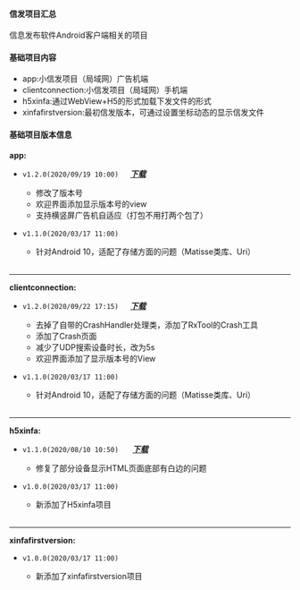 #### 信发项目汇总
信息发布软件Android客户端相关的项目

#### 基础项目内容
* app:小信发项目（局域网）广告机端
* clientconnection:小信发项目（局域网）手机端
* h5xinfa:通过WebView+H5的形式加载下发文件的形式
* xinfafirstversion:最初信发版本，可通过设置坐标动态的显示信发文件

#### 基础项目版本信息
 __app:__
 
* `v1.2.0(2020/09/19 10:00)`&ensp;&ensp;&ensp;___[下载](https://pan.baidu.com/s/1eLPhcuJFdYsvq1_8YN8-6g)___ 
     + 修改了版本号
     + 欢迎界面添加显示版本号的view
     + 支持横竖屏广告机自适应（打包不用打两个包了）  
     
* `v1.1.0(2020/03/17 11:00)`
    + 针对Android 10，适配了存储方面的问题（Matisse类库、Uri）      
    <br>
__________________

__clientconnection:__

* `v1.2.0(2020/09/22 17:15)`&ensp;&ensp;&ensp;___[下载](https://pan.baidu.com/s/1S1xV4YOLcjvMxq02NYgN3g)___ 
    + 去掉了自带的CrashHandler处理类，添加了RxTool的Crash工具
    + 添加了Crash页面
    + 减少了UDP搜索设备时长，改为5s
    + 欢迎界面添加了显示版本号的View
    
* `v1.1.0(2020/03/17 11:00)`
    + 针对Android 10，适配了存储方面的问题（Matisse类库、Uri）      
    <br>
    
__________________

__h5xinfa:__    

* `v1.1.0(2020/08/10 10:50)` &ensp;&ensp;&ensp;___[下载](https://pan.baidu.com/s/1Kln-BTMPum87-7oNsxKxPA)___ 
    + 修复了部分设备显示HTML页面底部有白边的问题
    
* `v1.0.0(2020/03/17 11:00)`
    + 新添加了H5xinfa项目  
    <br>


__________________

__xinfafirstversion:__  

* `v1.0.0(2020/03/17 11:00)`

    + 新添加了xinfafirstversion项目   
    


<br>
<br>
